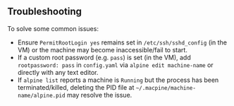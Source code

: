 ## Troubleshooting

To solve some common issues:

* Ensure `PermitRootLogin yes` remains set in `/etc/ssh/sshd_config` (in the VM) or the machine may become inaccessible/fail to start.
* If a custom root password (e.g. `pass`) is set (in the VM), add `rootpassword: pass` in `config.yaml` via `alpine edit machine-name`
  or directly with any text editor.
* If `alpine list` reports a machine is `Running` but the process has been terminated/killed, deleting the PID file at
  `~/.macpine/machine-name/alpine.pid` may resolve the issue.
